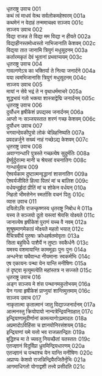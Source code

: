 धृतराष्ट्र उवाच	001  
कथं त्वं माधवं वेत्थ सर्वलोकमहेश्वरम्	001a  
कथमेनं न वेदाहं तन्ममाचक्ष्व सञ्जय	001c  
सञ्जय उवाच	002  
विद्या राजन्न ते विद्या मम विद्या न हीयते	002a  
विद्याहीनस्तमोध्वस्तो नाभिजानाति केशवम्	002c  
विद्यया तात जानामि त्रियुगं मधुसूदनम्	003a  
कर्तारमकृतं देवं भूतानां प्रभवाप्ययम्	003c  
धृतराष्ट्र उवाच	004  
गावल्गणेऽत्र का भक्तिर्या ते नित्या जनार्दने	004a  
यया त्वमभिजानासि त्रियुगं मधुसूदनम्	004c  
सञ्जय उवाच	005  
मायां न सेवे भद्रं ते न वृथाधर्ममाचरे	005a  
शुद्धभावं गतो भक्त्या शास्त्राद्वेद्मि जनार्दनम्	005c  
धृतराष्ट्र उवाच	006  
दुर्योधन हृषीकेशं प्रपद्यस्व जनार्दनम्	006a  
आप्तो नः सञ्जयस्तात शरणं गच्छ केशवम्	006c  
दुर्योधन उवाच	007  
भगवान्देवकीपुत्रो लोकं चेन्निहनिष्यति	007a  
प्रवदन्नर्जुने सख्यं नाहं गच्छेऽद्य केशवम्	007c  
धृतराष्ट्र उवाच	008  
अवाग्गान्धारि पुत्रस्ते गच्छत्येष सुदुर्मतिः	008a  
ईर्ष्युर्दुरात्मा मानी च श्रेयसां वचनातिगः	008c  
गान्धार्युवाच	009  
ऐश्वर्यकाम दुष्टात्मन्वृद्धानां शासनातिग	009a  
ऐश्वर्यजीविते हित्वा पितरं मां च बालिश	009c  
वर्धयन्दुर्हृदां प्रीतिं मां च शोकेन वर्धयन्	010a  
निहतो भीमसेनेन स्मर्तासि वचनं पितुः	010c  
व्यास उवाच	011  
दयितोऽसि राजन्कृष्णस्य धृतराष्ट्र निबोध मे	011a  
यस्य ते सञ्जयो दूतो यस्त्वां श्रेयसि योक्ष्यते	011c  
जानात्येष हृषीकेशं पुराणं यच्च वै नवम्	012a  
शुश्रूषमाणमेकाग्रं मोक्ष्यते महतो भयात्	012c  
वैचित्रवीर्य पुरुषाः क्रोधहर्षतमोवृताः	013a  
सिता बहुविधैः पाशैर्ये न तुष्टाः स्वकैर्धनैः	013c  
यमस्य वशमायान्ति काममूढाः पुनः पुनः	014a  
अन्धनेत्रा यथैवान्धा नीयमानाः स्वकर्मभिः	014c  
एष एकायनः पन्था येन यान्ति मनीषिणः	015a  
तं दृष्ट्वा मृत्युमत्येति महांस्तत्र न सज्जते	015c  
धृतराष्ट्र उवाच	016  
अङ्ग सञ्जय मे शंस पन्थानमकुतोभयम्	016a  
येन गत्वा हृषीकेशं प्राप्नुयां शान्तिमुत्तमाम्	016c  
सञ्जय उवाच	017  
नाकृतात्मा कृतात्मानं जातु विद्याज्जनार्दनम्	017a  
आत्मनस्तु क्रियोपायो नान्यत्रेन्द्रियनिग्रहात्	017c  
इन्द्रियाणामुदीर्णानां कामत्यागोऽप्रमादतः	018a  
अप्रमादोऽविहिंसा च ज्ञानयोनिरसंशयम्	018c  
इन्द्रियाणां यमे यत्तो भव राजन्नतन्द्रितः	019a  
बुद्धिश्च मा ते च्यवतु नियच्छैतां यतस्ततः	019c  
एतज्ज्ञानं विदुर्विप्रा ध्रुवमिन्द्रियधारणम्	020a  
एतज्ज्ञानं च पन्थाश्च येन यान्ति मनीषिणः	020c  
अप्राप्यः केशवो राजन्निन्द्रियैरजितैर्नृभिः	021a  
आगमाधिगतो योगाद्वशी तत्त्वे प्रसीदति	021c  
